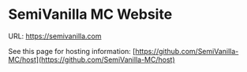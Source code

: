 # SemiVanilla MC Website

URL: https://semivanilla.com

See this page for hosting information: [https://github.com/SemiVanilla-MC/host](https://github.com/SemiVanilla-MC/host)

